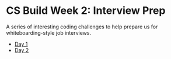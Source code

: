 # CS Build Week 2: Interview Prep

A series of interesting coding challenges to help prepare us for whiteboarding-style job interviews.

* [Day 1](./Day1)
* [Day 2](./Day2)
